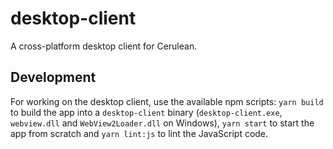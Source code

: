 # desktop-client

A cross-platform desktop client for Cerulean.

## Development

For working on the desktop client, use the available npm scripts: `yarn build` to build the app into a `desktop-client` binary (`desktop-client.exe`, `webview.dll` and `WebView2Loader.dll` on Windows), `yarn start` to start the app from scratch and `yarn lint:js` to lint the JavaScript code.

